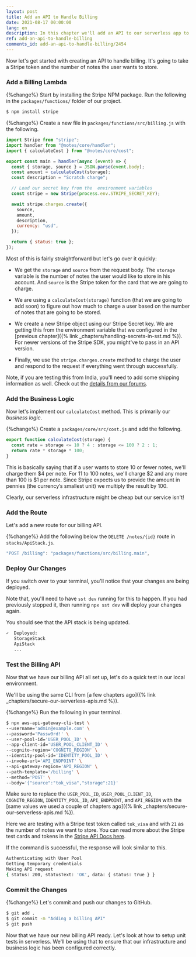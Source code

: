 ```yaml
---
layout: post
title: Add an API to Handle Billing
date: 2021-08-17 00:00:00
lang: en
description: In this chapter we'll add an API to our serverless app to handle billing. We'll use the Stripe npm package in our Lambda function to charge a credit card.
ref: add-an-api-to-handle-billing
comments_id: add-an-api-to-handle-billing/2454
---
```


Now let's get started with creating an API to handle billing. It's going to take a Stripe token and the number of notes the user wants to store.

### Add a Billing Lambda

{%change%} Start by installing the Stripe NPM package. Run the following in the `packages/functions/` folder of our project.

```bash
$ npm install stripe
```

{%change%} Create a new file in `packages/functions/src/billing.js` with the following.

```js
import Stripe from "stripe";
import handler from "@notes/core/handler";
import { calculateCost } from "@notes/core/cost";

export const main = handler(async (event) => {
  const { storage, source } = JSON.parse(event.body);
  const amount = calculateCost(storage);
  const description = "Scratch charge";

  // Load our secret key from the  environment variables
  const stripe = new Stripe(process.env.STRIPE_SECRET_KEY);

  await stripe.charges.create({
    source,
    amount,
    description,
    currency: "usd",
  });

  return { status: true };
});
```

Most of this is fairly straightforward but let's go over it quickly:

- We get the `storage` and `source` from the request body. The `storage` variable is the number of notes the user would like to store in his account. And `source` is the Stripe token for the card that we are going to charge.

- We are using a `calculateCost(storage)` function (that we are going to add soon) to figure out how much to charge a user based on the number of notes that are going to be stored.

- We create a new Stripe object using our Stripe Secret key. We are getting this from the environment variable that we configured in the [previous chapter]({% link _chapters/handling-secrets-in-sst.md %}). For newer versions of the Stripe SDK, you might've to pass in an API version.

- Finally, we use the `stripe.charges.create` method to charge the user and respond to the request if everything went through successfully.

Note, if you are testing this from India, you'll need to add some shipping information as well. Check out the [details from our forums](https://discourse.sst.dev/t/test-the-billing-api/172/20).

### Add the Business Logic

Now let's implement our `calculateCost` method. This is primarily our _business logic_.

{%change%} Create a `packages/core/src/cost.js` and add the following.

```js
export function calculateCost(storage) {
  const rate = storage <= 10 ? 4 : storage <= 100 ? 2 : 1;
  return rate * storage * 100;
}
```

This is basically saying that if a user wants to store 10 or fewer notes, we'll charge them $4 per note. For 11 to 100 notes, we'll charge $2 and any more than 100 is $1 per note. Since Stripe expects us to provide the amount in pennies (the currency’s smallest unit) we multiply the result by 100.

Clearly, our serverless infrastructure might be cheap but our service isn't!

### Add the Route

Let's add a new route for our billing API.

{%change%} Add the following below the `DELETE /notes/{id}` route in `stacks/ApiStack.js`.

```js
"POST /billing": "packages/functions/src/billing.main",
```

### Deploy Our Changes

If you switch over to your terminal, you'll notice that your changes are being deployed.

Note that, you'll need to have `sst dev` running for this to happen. If you had previously stopped it, then running `npx sst dev` will deploy your changes again.

You should see that the API stack is being updated.

```bash
✓  Deployed:
   StorageStack
   ApiStack
   ...
```

### Test the Billing API

Now that we have our billing API all set up, let's do a quick test in our local environment.

We'll be using the same CLI from [a few chapters ago]({% link _chapters/secure-our-serverless-apis.md %}).

{%change%} Run the following in your terminal.

```bash
$ npx aws-api-gateway-cli-test \
--username='admin@example.com' \
--password='Passw0rd!' \
--user-pool-id='USER_POOL_ID' \
--app-client-id='USER_POOL_CLIENT_ID' \
--cognito-region='COGNITO_REGION' \
--identity-pool-id='IDENTITY_POOL_ID' \
--invoke-url='API_ENDPOINT' \
--api-gateway-region='API_REGION' \
--path-template='/billing' \
--method='POST' \
--body='{"source":"tok_visa","storage":21}'
```

Make sure to replace the `USER_POOL_ID`, `USER_POOL_CLIENT_ID`, `COGNITO_REGION`, `IDENTITY_POOL_ID`, `API_ENDPOINT`, and `API_REGION` with the [same values we used a couple of chapters ago]({% link _chapters/secure-our-serverless-apis.md %}).

Here we are testing with a Stripe test token called `tok_visa` and with `21` as the number of notes we want to store. You can read more about the Stripe test cards and tokens in the [Stripe API Docs here](https://stripe.com/docs/testing#cards).

If the command is successful, the response will look similar to this.

```bash
Authenticating with User Pool
Getting temporary credentials
Making API request
{ status: 200, statusText: 'OK', data: { status: true } }
```

### Commit the Changes

{%change%} Let's commit and push our changes to GitHub.

```bash
$ git add .
$ git commit -m "Adding a billing API"
$ git push
```

Now that we have our new billing API ready. Let's look at how to setup unit tests in serverless. We'll be using that to ensure that our infrastructure and business logic has been configured correctly.
